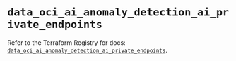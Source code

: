 # `data_oci_ai_anomaly_detection_ai_private_endpoints`

Refer to the Terraform Registry for docs: [`data_oci_ai_anomaly_detection_ai_private_endpoints`](https://registry.terraform.io/providers/oracle/oci/6.37.0/docs/data-sources/ai_anomaly_detection_ai_private_endpoints).
